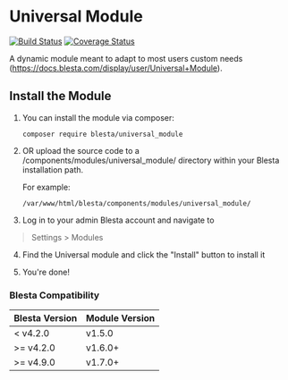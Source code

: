 # Universal Module

[![Build Status](https://travis-ci.org/blesta/module-universal_module.svg?branch=master)](https://travis-ci.org/blesta/module-universal_module) [![Coverage Status](https://coveralls.io/repos/github/blesta/module-universal_module/badge.svg?branch=master)](https://coveralls.io/github/blesta/module-universal_module?branch=master)

A dynamic module meant to adapt to most users custom needs (https://docs.blesta.com/display/user/Universal+Module).

## Install the Module

1. You can install the module via composer:

    ```
    composer require blesta/universal_module
    ```

2. OR upload the source code to a /components/modules/universal_module/ directory within
your Blesta installation path.

    For example:

    ```
    /var/www/html/blesta/components/modules/universal_module/
    ```

3. Log in to your admin Blesta account and navigate to
> Settings > Modules

4. Find the Universal module and click the "Install" button to install it

5. You're done!

### Blesta Compatibility

|Blesta Version|Module Version|
|--------------|--------------|
|< v4.2.0|v1.5.0|
|>= v4.2.0|v1.6.0+|
|>= v4.9.0|v1.7.0+|
